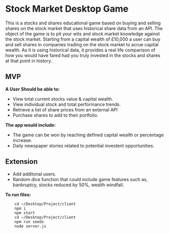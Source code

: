 # Stock Market Desktop Game

This is a stocks and shares educational game based on buying and selling shares on the stock market that uses historical share data from an API. The object of the game is to pit your wits and stock market knowledge against the stock market. Starting from a capital wealth of £10,000 a user can buy and sell shares in companies trading on the stock market to acrue capital wealth. As it is using historical data, it provides a real life comparison of how you would have fared had you truly invested in the stocks and shares at that point in history.

## MVP

**A User Should be able to:**

* View total current stocks value & capital wealth. 
* View individual stock and total performance trends. 
* Retrieve a list of share prices from an external API
* Purchase shares to add to their portfolio. 

**The app would include:**

* The game can be won by reaching defined capital wealth or percentage increase.
* Daily newspaper stories related to potential investent opportunities.

## Extension

* Add additonal users. 
* Random dice function that could include game features such as, bankruptcy, stocks reduced by 50%, wealth windfall.

**To run files:**

        cd ~/Desktop/Project/client
        npm i 
        npm start 
        cd ~/Desktop/Project/client
        npm run seeds
        node server.js
        

